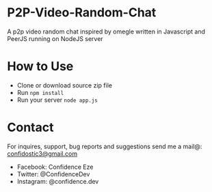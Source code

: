 # P2P-Video-Random-Chat
 A p2p video random chat inspired by omegle written in Javascript and PeerJS running on NodeJS server
 
# How to Use

- Clone or download source zip file
- Run `npm install`
- Run your server `node app.js`

# Contact

For inquires, support, bug reports and suggestions send me a mail@: confidostic3@gmail.com

* Facebook: Confidence Eze
* Twitter: @ConfidenceDev
* Instagram: @confidence.dev
